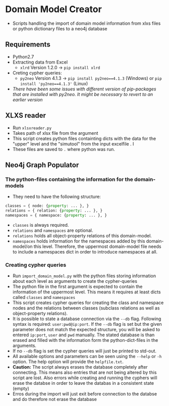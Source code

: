 # Domain Model Creator

- Scripts handling the import of domain model information from xlxs files or python dictionary files to a neo4j database

## Requirements

- Python2.7
- Extracting data from Excel
  - `xlrd` Version 1.2.0 -> `pip install xlrd`
- Creting cypher queries:
  - `py2neo` Version 4.1.3 -> `pip install py2neo==4.1.3` (Windows) or `pip install 'py2neo==4.1.3'` (Linux)
- *There have been some issues with different version of pip-packages that are installed with py2neo. It might be necessary to revert to an earlier version*


## XLXS reader

- Run `xlsxreader.py`
- Takes path of xlsx file from the argument 
- This script creates python files containting dicts with the data for the "upper" level and the "simutool" from the input excelfile . I
- These files are saved to `.` where python was run.


## Neo4j Graph Populator

### The python-files containing the information for the domain-models

- They need to have the following structure:

``` python
classes = { node: {property: ... }, }
relations = { relation: {property: ... }, }
namespaces = { namespace: {property: ... }, }
```

- `classes` is always required.
- `relations` and `namespaces` are optional.
- `relations` holds all object-property relations of this domain-model.
- `namespaces` holds information for the namespaces added by this domain-model/on this level. Therefore, the uppermost domain-model file needs to include a namespaces dict in order to introduce namespaces at all.

### Creating cypher queries

- Run `import_domain_model.py` with the python files storing information about each level as arguments to create the cypher-queries
- The python file in the first argument is expected to contain the information of the uppermost level. This means it requires at least dicts called `classes` and `namespaces`
- This script creates cypher queries for creating the class and namespace nodes and the relations between classes (subclass relations as well as object-property relations).
- It is possible to state a database connection via the `--db` flag. Following syntax is required: `user:pwd@ip:port`. If the `--db` flag is set but the given parameter does not match the expected structure, you will be asked to entered `ip:port`, `user` and `pwd` manually. The stated database is than erased and filled with the information form the python-dict-files in the arguments.
- If no `--db` flag is set the cypher queries will just be printed to std-out.
- All available options and parameters can be seen using the `--help` or `-h` option. The help option will provide the `helpfile.txt`.
- **Caution:** The script always erases the database completely after connecting. This means also entries that are not being altered by this script are lost. Also errors while creating and running the cyphers will erase the databse in order to leave the databas in a consistent state (empty)
- Erros during the import will just exit before connection to the databse  and do therefore not erase the database


